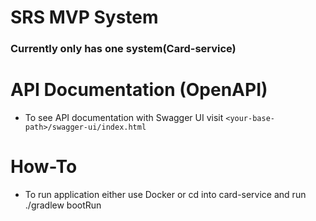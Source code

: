 # SRS MVP System
### Currently only has one system(Card-service)

# API Documentation (OpenAPI)

* To see API documentation with Swagger UI visit `<your-base-path>/swagger-ui/index.html`


# How-To

* To run application either use Docker or cd into card-service and run ./gradlew bootRun
